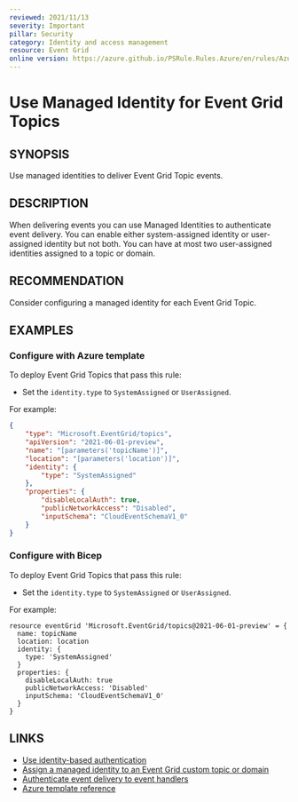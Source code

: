 ```yaml
---
reviewed: 2021/11/13
severity: Important
pillar: Security
category: Identity and access management
resource: Event Grid
online version: https://azure.github.io/PSRule.Rules.Azure/en/rules/Azure.EventGrid.ManagedIdentity/
---
```


# Use Managed Identity for Event Grid Topics

## SYNOPSIS

Use managed identities to deliver Event Grid Topic events.

## DESCRIPTION

When delivering events you can use Managed Identities to authenticate event delivery.
You can enable either system-assigned identity or user-assigned identity but not both.
You can have at most two user-assigned identities assigned to a topic or domain.

## RECOMMENDATION

Consider configuring a managed identity for each Event Grid Topic.

## EXAMPLES

### Configure with Azure template

To deploy Event Grid Topics that pass this rule:

- Set the `identity.type` to `SystemAssigned` or `UserAssigned`.

For example:

```json
{
    "type": "Microsoft.EventGrid/topics",
    "apiVersion": "2021-06-01-preview",
    "name": "[parameters('topicName')]",
    "location": "[parameters('location')]",
    "identity": {
        "type": "SystemAssigned"
    },
    "properties": {
        "disableLocalAuth": true,
        "publicNetworkAccess": "Disabled",
        "inputSchema": "CloudEventSchemaV1_0"
    }
}
```

### Configure with Bicep

To deploy Event Grid Topics that pass this rule:

- Set the `identity.type` to `SystemAssigned` or `UserAssigned`.

For example:

```bicep
resource eventGrid 'Microsoft.EventGrid/topics@2021-06-01-preview' = {
  name: topicName
  location: location
  identity: {
    type: 'SystemAssigned'
  }
  properties: {
    disableLocalAuth: true
    publicNetworkAccess: 'Disabled'
    inputSchema: 'CloudEventSchemaV1_0'
  }
}
```

## LINKS

- [Use identity-based authentication](https://docs.microsoft.com/azure/architecture/framework/security/design-identity-authentication#use-identity-based-authentication)
- [Assign a managed identity to an Event Grid custom topic or domain](https://docs.microsoft.com/azure/event-grid/enable-identity-custom-topics-domains)
- [Authenticate event delivery to event handlers](https://docs.microsoft.com/azure/event-grid/security-authentication)
- [Azure template reference](https://docs.microsoft.com/azure/templates/microsoft.eventgrid/topics?tabs=json)
